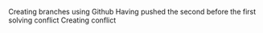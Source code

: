 Creating branches using Github
Having pushed the second before the first
solving conflict
Creating conflict

